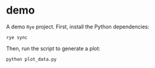 # demo

A demo `Rye` project. First, install the Python dependencies:

```
rye sync
```

Then, run the script to generate a plot:

```
python plot_data.py
```